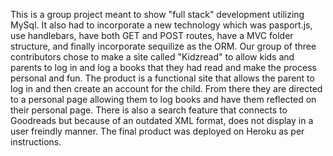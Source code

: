 This is a group project meant to show "full stack" development utilizing MySql. It also had to incorporate a new technology which was pasport.js, use handlebars, have both GET and POST routes, have a MVC folder structure, and finally incorporate sequilize as the ORM.  Our group of three contributors chose to make a site called "Kidzread" to allow kids and parents to log in and log a books that they had read and make the process personal and fun. The product is a functional site that allows the parent to log in and then create an account for the child. From there they are directed to a personal page allowing them to log books and have them reflected on their personal page. There is also a search feature that connects to Goodreads but because of an outdated XML format, does not display in a user freindly manner. The final product was deployed on Heroku as per instructions. 

